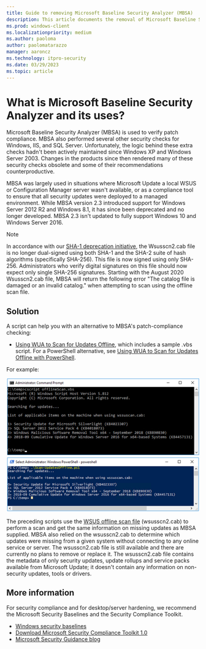 ```yaml
---
title: Guide to removing Microsoft Baseline Security Analyzer (MBSA)
description: This article documents the removal of Microsoft Baseline Security Analyzer (MBSA) and provides alternative solutions.
ms.prod: windows-client
ms.localizationpriority: medium
ms.author: paoloma
author: paolomatarazzo
manager: aaroncz
ms.technology: itpro-security
ms.date: 03/29/2023
ms.topic: article
---
```


# What is Microsoft Baseline Security Analyzer and its uses?

Microsoft Baseline Security Analyzer (MBSA) is used to verify patch compliance. MBSA also performed several other security checks for Windows, IIS, and SQL Server. Unfortunately, the logic behind these extra checks hadn't been actively maintained since Windows XP and Windows Server 2003. Changes in the products since then rendered many of these security checks obsolete and some of their recommendations counterproductive.

MBSA was largely used in situations where Microsoft Update a local WSUS or Configuration Manager server wasn't available, or as a compliance tool to ensure that all security updates were deployed to a managed environment. While MBSA version 2.3 introduced support for Windows Server 2012 R2 and Windows 8.1, it has since been deprecated and no longer developed. MBSA 2.3 isn't updated to fully support Windows 10 and Windows Server 2016.

> [!NOTE]
> In accordance with our [SHA-1 deprecation initiative](https://aka.ms/sha1deprecation), the Wsusscn2.cab file is no longer dual-signed using both SHA-1 and the SHA-2 suite of hash algorithms (specifically SHA-256). This file is now signed using only SHA-256. Administrators who verify digital signatures on this file should now expect only single SHA-256 signatures. Starting with the August 2020 Wsusscn2.cab file, MBSA will return the following error "The catalog file is damaged or an invalid catalog." when attempting to scan using the offline scan file.

## Solution

A script can help you with an alternative to MBSA's patch-compliance checking:

- [Using WUA to Scan for Updates Offline](/windows/desktop/wua_sdk/using-wua-to-scan-for-updates-offline), which includes a sample .vbs script.
For a PowerShell alternative, see [Using WUA to Scan for Updates Offline with PowerShell](https://www.powershellgallery.com/packages/Scan-UpdatesOffline/1.0).

For example:

[![Screenshot that shows the VBS script.](images/vbs-example.png)](/windows/desktop/wua_sdk/using-wua-to-scan-for-updates-offline)
[![Screenshot that shows the PowerShell script.](images/powershell-example.png)](https://www.powershellgallery.com/packages/Scan-UpdatesOffline/1.0)

The preceding scripts use the [WSUS offline scan file](https://support.microsoft.com/help/927745/detailed-information-for-developers-who-use-the-windows-update-offline) (wsusscn2.cab) to perform a scan and get the same information on missing updates as MBSA supplied. MBSA also relied on the wsusscn2.cab to determine which updates were missing from a given system without connecting to any online service or server. The wsusscn2.cab file is still available and there are currently no plans to remove or replace it.
The wsusscn2.cab file contains the metadata of only security updates, update rollups and service packs available from Microsoft Update; it doesn't contain any information on non-security updates, tools or drivers.

## More information

For security compliance and for desktop/server hardening, we recommend the Microsoft Security Baselines and the Security Compliance Toolkit.

- [Windows security baselines](windows-security-baselines.md)
- [Download Microsoft Security Compliance Toolkit 1.0](https://www.microsoft.com/download/details.aspx?id=55319)
- [Microsoft Security Guidance blog](/archive/blogs/secguide/)